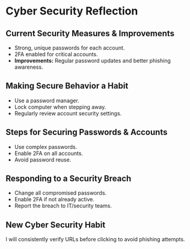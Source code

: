 # Cyber Security Reflection

## Current Security Measures & Improvements
- Strong, unique passwords for each account.
- 2FA enabled for critical accounts.
- **Improvements:** Regular password updates and better phishing awareness.

## Making Secure Behavior a Habit
- Use a password manager.
- Lock computer when stepping away.
- Regularly review account security settings.

## Steps for Securing Passwords & Accounts
- Use complex passwords.
- Enable 2FA on all accounts.
- Avoid password reuse.

## Responding to a Security Breach
- Change all compromised passwords.
- Enable 2FA if not already active.
- Report the breach to IT/security teams.

## New Cyber Security Habit
I will consistently verify URLs before clicking to avoid phishing attempts.
